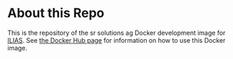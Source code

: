 # About this Repo

This is the repository of the sr solutions ag Docker development image for
[ILIAS](https://www.ilias.de). See [the Docker Hub
page](https://hub.docker.com/r/srsolutions/ilias-dev/) for information on how to use
this Docker image.
